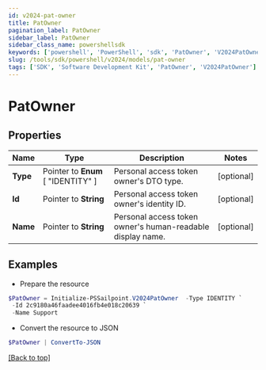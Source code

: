```yaml
---
id: v2024-pat-owner
title: PatOwner
pagination_label: PatOwner
sidebar_label: PatOwner
sidebar_class_name: powershellsdk
keywords: ['powershell', 'PowerShell', 'sdk', 'PatOwner', 'V2024PatOwner'] 
slug: /tools/sdk/powershell/v2024/models/pat-owner
tags: ['SDK', 'Software Development Kit', 'PatOwner', 'V2024PatOwner']
---
```



# PatOwner

## Properties

Name | Type | Description | Notes
------------ | ------------- | ------------- | -------------
**Type** |  Pointer to  **Enum** [  "IDENTITY" ] | Personal access token owner's DTO type. | [optional] 
**Id** |  Pointer to **String** | Personal access token owner's identity ID. | [optional] 
**Name** |  Pointer to **String** | Personal access token owner's human-readable display name. | [optional] 

## Examples

- Prepare the resource
```powershell
$PatOwner = Initialize-PSSailpoint.V2024PatOwner  -Type IDENTITY `
 -Id 2c9180a46faadee4016fb4e018c20639 `
 -Name Support
```

- Convert the resource to JSON
```powershell
$PatOwner | ConvertTo-JSON
```


[[Back to top]](#) 

